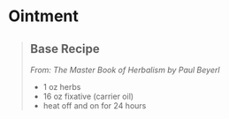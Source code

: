 # Ointment

> ## Base Recipe
> _From: The Master Book of Herbalism by Paul Beyerl_
> - 1 oz herbs
> - 16 oz fixative (carrier oil)
> - heat off and on for 24 hours


